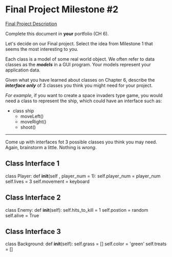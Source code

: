 # Final Project Milestone #2

[Final Project Description](https://docs.google.com/document/d/1j3zgypVjPjzXl4pL1_Wpjvp3GLCW9zcFydkwUjNfNUA/edit?usp=sharing)

Complete this document in **your** portfolio (CH 6). 

Let's decide on our Final project. Select the idea from Milestone 1 that seems the most interesting to you.

Each class is a model of some real world object. We often refer to data classes as the ***models*** in a GUI program. Your models represent your application data.

Given what you have learned about classes on Chapter 6, describe the ***interface only*** of 3 classes you think you might need for your project.

*For example*, if you want to create a space invaders type game, you would need a class to represent the ship, which could have an interface such as: 

* class ship
    * moveLeft()
    * moveRight()
    * shoot()

***

Come up with interfaces fot 3 possible classes you think you may need. Again, brainstorm a little. Nothing is *wrong*.

## Class Interface 1

class Player: 
  def __init__(self , player_num = 1):
    self.player_num = player_num
    self.lives = 3
    self.movement = keyboard 

## Class Interface 2

class Enemy: 
  def __init__(self):
    self.hits_to_kill = 1 
    self.postion = random 
    self.alive = True

## Class Interface 3

class Background:
  def __init__(self):
    self.grass = []
    self.color = 'green'
    self.treats = []